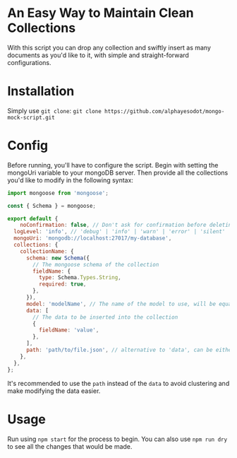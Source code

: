 # An Easy Way to Maintain Clean Collections

With this script you can drop any collection and swiftly insert as many documents as you'd like to it, with simple and straight-forward configurations.

# Installation

Simply use `git clone`:
`git clone https://github.com/alphayesodot/mongo-mock-script.git`

# Config

Before running, you'll have to configure the script.
Begin with setting the mongoUri variable to your mongoDB server.
Then provide all the collections you'd like to modify in the following syntax:

```js
import mongoose from 'mongoose';

const { Schema } = mongoose;

export default {
    noConfirmation: false, // Don't ask for confirmation before deleting
  logLevel: 'info', // 'debug' | 'info' | 'warn' | 'error' | 'silent'
  mongoUri: 'mongodb://localhost:27017/my-database',
  collections: {
    collectionName: {
      schema: new Schema({
        // The mongoose schema of the collection
        fieldName: {
          type: Schema.Types.String,
          required: true,
        },
      }),
      model: 'modelName', // The name of the model to use, will be equal to the collection name by default, use it in order to not break refs
      data: [
        // The data to be inserted into the collection
        {
          fieldName: 'value',
        },
      ],
      path: 'path/to/file.json', // alternative to 'data', can be either json or js with default export
    },
  },
};
```

It's recommended to use the `path` instead of the `data` to avoid clustering and make modifying the data easier.

# Usage

Run using `npm start` for the process to begin.
You can also use `npm run dry` to see all the changes that would be made.
